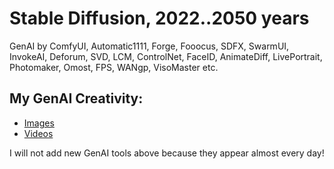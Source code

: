 # Stable Diffusion, 2022..2050 years
GenAI by ComfyUI, Automatic1111, Forge, Fooocus, SDFX, SwarmUI, InvokeAI, Deforum, SVD, LCM, ControlNet, FaceID, AnimateDiff, LivePortrait, Photomaker, Omost, FPS, WANgp, VisoMaster etc.
## My GenAI Creativity:
- [Images](https://www.instagram.com/nyukersart/)
- [Videos](https://youtube.com/nyukers/)

I will not add new GenAI tools above because they appear almost every day!
